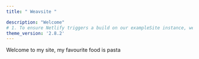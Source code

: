 ```yaml
---
title: " Weavsite "

description: "Welcome"
# 1. To ensure Netlify triggers a build on our exampleSite instance, we need to change a file in the exampleSite directory.
theme_version: '2.8.2'
---
```

Welcome to my site, my favourite food is pasta